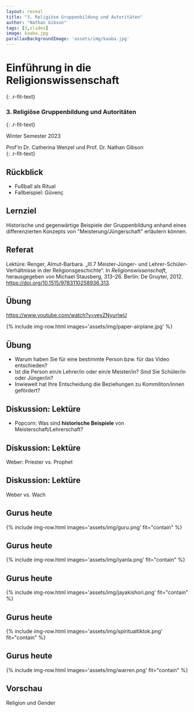 ```yaml
---
layout: reveal
title: "3. Religiöse Gruppenbildung und Autoritäten"
author: "Nathan Gibson"
tags: [3,slides]
image: kaaba.jpg
parallaxBackgroundImage: 'assets/img/kaaba.jpg'
---
```


# Einführung in die Religionswissenschaft
{: .r-fit-text}

### 3. Religiöse Gruppenbildung und Autoritäten
{: .r-fit-text}

Winter Semester 2023  

Prof'in Dr. Catherina Wenzel und Prof. Dr. Nathan Gibson  
{: .r-fit-text}

## Rückblick

- Fußball als Ritual
- Fallbeispiel: Güvenç

## Lernziel

Historische und gegenwärtige Beispiele der Gruppenbildung anhand eines differenzierten Konzepts von "Meisterung/Jüngerschaft" erläutern können.

## Referat

Lektüre: Renger, Almut-Barbara. „III.7 Meister-Jünger- und Lehrer-Schüler-Verhältnisse in der Religionsgeschichte“. In *Religionswissenschaft*, herausgegeben von Michael Stausberg, 313–26. Berlin: De Gruyter, 2012. https://doi.org/10.1515/9783110258936.313.

## Übung

<https://www.youtube.com/watch?v=veyZNyurlwU>

{% include img-row.html images='assets/img/paper-airplane.jpg' %}

## Übung

- Warum haben Sie für eine bestimmte Person bzw. für das Video entschieden?
- Ist die Person ein/e Lehrer/in oder ein/e Meister/in? Sind Sie Schüler/in oder Jünger/in?
- Inwieweit hat Ihre Entscheidung die Beziehungen zu Kommiliton/innen gefördert?

## Diskussion: Lektüre

- Popcorn: Was sind **historische Beispiele** von Meisterschaft/Lehrerschaft?

## Diskussion: Lektüre

Weber: Priester vs. Prophet

## Diskussion: Lektüre

Weber vs. Wach

## Gurus heute

{% include img-row.html images='assets/img/guru.png' fit="contain" %}

## Gurus heute

{% include img-row.html images='assets/img/iyanla.png' fit="contain" %}

## Gurus heute

{% include img-row.html images='assets/img/jayakishori.png' fit="contain" %}

## Gurus heute

{% include img-row.html images='assets/img/spiritualtiktok.png' fit="contain" %}

## Gurus heute

{% include img-row.html images='assets/img/warren.png' fit="contain" %}

## Vorschau

Religion und Gender